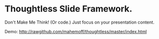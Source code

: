 Thoughtless Slide Framework.
============================

Don't Make Me Think! (Or code.)
Just focus on your presentation content.

Demo:
http://rawgithub.com/mahemoff/thoughtless/master/index.html
